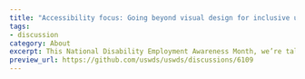 ```yaml
---
title: "Accessibility focus: Going beyond visual design for inclusive user experiences"
tags:
- discussion
category: About
excerpt: This National Disability Employment Awareness Month, we’re talking about how members of the design community go beyond visual design to create more inclusive user experiences. What steps are you taking to ensure that your website design is accessible to all?
preview_url: https://github.com/uswds/uswds/discussions/6109
---
```

